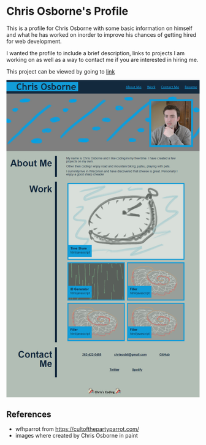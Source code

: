 # Chris Osborne's Profile

This is a profile for Chris Osborne with some basic information on himself and what he has worked on inorder to improve his chances of getting hired for web development.

I wanted the profile to include a brief description, links to projects I am working on as well as a way to contact me if you are interested in hiring me.

This project can be viewed by going to [link](https://chrisosbii.github.io/02wtSuB2MIqW/)

![Horiseon Landing Page Sreenshoot](./assets/images/chrisosbii.github.io_02wtSuB2MIqW.png)

## References
* wfhparrot from https://cultofthepartyparrot.com/
* images where created by Chris Osborne in paint